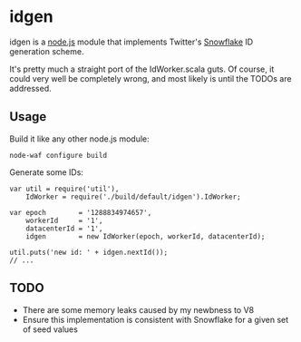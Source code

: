 # idgen

idgen is a [node.js](http://nodejs.org/) module that implements Twitter's
[Snowflake](https://github.com/twitter/snowflake) ID generation scheme.

It's pretty much a straight port of the IdWorker.scala guts. Of course, it
could very well be completely wrong, and most likely is until the TODOs are
addressed.

## Usage

Build it like any other node.js module:

    node-waf configure build

Generate some IDs:

    var util = require('util'),
        IdWorker = require('./build/default/idgen').IdWorker;

    var epoch        = '1288834974657',
        workerId     = '1',
        datacenterId = '1',
        idgen        = new IdWorker(epoch, workerId, datacenterId);

    util.puts('new id: ' + idgen.nextId());
    // ...

## TODO

* There are some memory leaks caused by my newbness to V8
* Ensure this implementation is consistent with Snowflake for a given set of
  seed values
